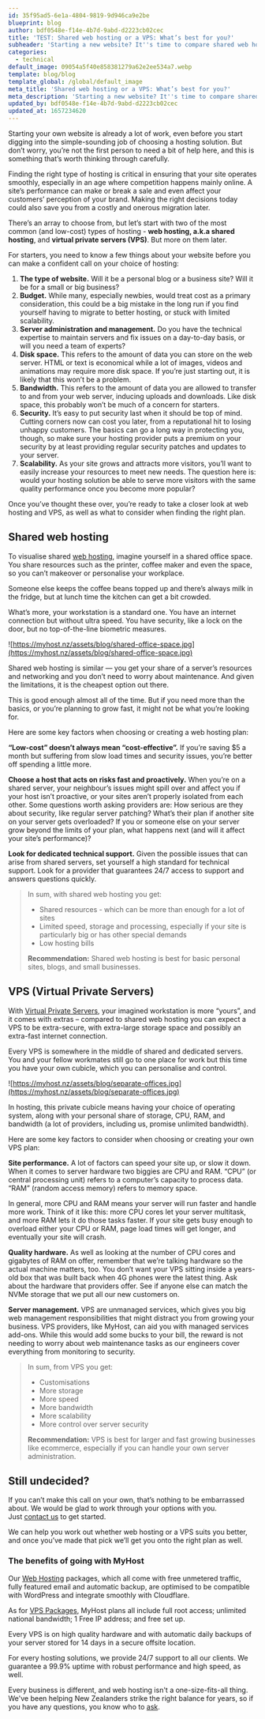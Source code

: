 ```yaml
---
id: 35f95ad5-6e1a-4804-9819-9d946ca9e2be
blueprint: blog
author: bdf0548e-f14e-4b7d-9abd-d2223cb02cec
title: 'TEST: Shared web hosting or a VPS: What’s best for you?'
subheader: 'Starting a new website? It''s time to compare shared web hosting to a VPS and work out which option is best.'
categories:
  - technical
default_image: 09054a5f40e858381279a62e2ee534a7.webp
template: blog/blog
template_global: /global/default_image
meta_title: 'Shared web hosting or a VPS: What’s best for you?'
meta_description: 'Starting a new website? It''s time to compare shared web hosting to a VPS and work out which option is best.'
updated_by: bdf0548e-f14e-4b7d-9abd-d2223cb02cec
updated_at: 1657234620
---
```

Starting your own website is already a lot of work, even before you start digging into the simple-sounding job of choosing a hosting solution. But don’t worry, you’re not the first person to need a bit of help here, and this is something that’s worth thinking through carefully.

Finding the right type of hosting is critical in ensuring that your site operates smoothly, especially in an age where competition happens mainly online. A site’s performance can make or break a sale and even affect your customers’ perception of your brand. Making the right decisions today could also save you from a costly and onerous migration later.

There’s an array to choose from, but let’s start with two of the most common (and low-cost) types of hosting - **web hosting, a.k.a shared hosting**, and **virtual private servers (VPS)**. But more on them later.

For starters, you need to know a few things about your website before you can make a confident call on your choice of hosting:

1. **The type of website.** Will it be a personal blog or a business site? Will it be for a small or big business?
2. **Budget.** While many, especially newbies, would treat cost as a primary consideration, this could be a big mistake in the long run if you find yourself having to migrate to better hosting, or stuck with limited scalability.
3. **Server administration and management.** Do you have the technical expertise to maintain servers and fix issues on a day-to-day basis, or will you need a team of experts?
4. **Disk space.** This refers to the amount of data you can store on the web server. HTML or text is economical while a lot of images, videos and animations may require more disk space. If you’re just starting out, it is likely that this won’t be a problem.
5. **Bandwidth.** This refers to the amount of data you are allowed to transfer to and from your web server, inducing uploads and downloads. Like disk space, this probably won’t be much of a concern for starters.
6. **Security.** It’s easy to put security last when it should be top of mind. Cutting corners now can cost you later, from a reputational hit to losing unhappy customers. The basics can go a long way in protecting you, though, so make sure your hosting provider puts a premium on your security by at least providing regular security patches and updates to your server.
7. **Scalability.** As your site grows and attracts more visitors, you’ll want to easily increase your resources to meet new needs. The question here is: would your hosting solution be able to serve more visitors with the same quality performance once you become more popular?

Once you’ve thought these over, you’re ready to take a closer look at web hosting and VPS, as well as what to consider when finding the right plan.

## Shared web hosting

To visualise shared [web hosting](https://myhost.nz/hosting/web-hosting), imagine yourself in a shared office space. You share resources such as the printer, coffee maker and even the space, so you can’t makeover or personalise your workplace.

Someone else keeps the coffee beans topped up and there’s always milk in the fridge, but at lunch time the kitchen can get a bit crowded.

What’s more, your workstation is a standard one. You have an internet connection but without ultra speed. You have security, like a lock on the door, but no top-of-the-line biometric measures.

![https://myhost.nz/assets/blog/shared-office-space.jpg](https://myhost.nz/assets/blog/shared-office-space.jpg)

Shared web hosting is similar — you get your share of a server’s resources and networking and you don’t need to worry about maintenance. And given the limitations, it is the cheapest option out there.

This is good enough almost all of the time. But if you need more than the basics, or you’re planning to grow fast, it might not be what you’re looking for.

Here are some key factors when choosing or creating a web hosting plan:

**“Low-cost” doesn’t always mean “cost-effective”.** If you’re saving $5 a month but suffering from slow load times and security issues, you’re better off spending a little more.

**Choose a host that acts on risks fast and proactively.** When you’re on a shared server, your neighbour’s issues might spill over and affect you if your host isn’t proactive, or your sites aren’t properly isolated from each other. Some questions worth asking providers are: How serious are they about security, like regular server patching? What’s their plan if another site on your server gets overloaded? If you or someone else on your server grow beyond the limits of your plan, what happens next (and will it affect your site’s performance)?

**Look for dedicated technical support.** Given the possible issues that can arise from shared servers, set yourself a high standard for technical support. Look for a provider that guarantees 24/7 access to support and answers questions quickly.

> In sum, with shared web hosting you get:
> 
> - Shared resources - which can be more than enough for a lot of sites
> - Limited speed, storage and processing, especially if your site is particularly big or has other special demands
> - Low hosting bills
> 
> **Recommendation:** Shared web hosting is best for basic personal sites, blogs, and small businesses.
> 

## VPS (Virtual Private Servers)

With [Virtual Private Servers](https://myhost.nz/servers/virtual-private-servers), your imagined workstation is more “yours”, and it comes with extras – compared to shared web hosting you can expect a VPS to be extra-secure, with extra-large storage space and possibly an extra-fast internet connection.

Every VPS is somewhere in the middle of shared and dedicated servers. You and your fellow workmates still go to one place for work but this time you have your own cubicle, which you can personalise and control.

![https://myhost.nz/assets/blog/separate-offices.jpg](https://myhost.nz/assets/blog/separate-offices.jpg)

In hosting, this private cubicle means having your choice of operating system, along with your personal share of storage, CPU, RAM, and bandwidth (a lot of providers, including us, promise unlimited bandwidth).

Here are some key factors to consider when choosing or creating your own VPS plan:

**Site performance.** A lot of factors can speed your site up, or slow it down. When it comes to server hardware two biggies are CPU and RAM. “CPU” (or central processing unit) refers to a computer’s capacity to process data. “RAM” (random access memory) refers to memory space.

In general, more CPU and RAM means your server will run faster and handle more work. Think of it like this: more CPU cores let your server multitask, and more RAM lets it do those tasks faster. If your site gets busy enough to overload either your CPU or RAM, page load times will get longer, and eventually your site will crash.

**Quality hardware.** As well as looking at the number of CPU cores and gigabytes of RAM on offer, remember that we’re talking hardware so the actual machine matters, too. You don’t want your VPS sitting inside a years-old box that was built back when 4G phones were the latest thing. Ask about the hardware that providers offer. See if anyone else can match the NVMe storage that we put all our new customers on.

**Server management.** VPS are unmanaged services, which gives you big web management responsibilities that might distract you from growing your business. VPS providers, like MyHost, can aid you with managed services add-ons. While this would add some bucks to your bill, the reward is not needing to worry about web maintenance tasks as our engineers cover everything from monitoring to security.

> In sum, from VPS you get:
> 
> - Customisations
> - More storage
> - More speed
> - More bandwidth
> - More scalability
> - More control over server security
> 
> **Recommendation:** VPS is best for larger and fast growing businesses like ecommerce, especially if you can handle your own server administration.
> 

## Still undecided?

If you can’t make this call on your own, that’s nothing to be embarrassed about. We would be glad to work through your options with you. Just [contact us](https://myhost.nz/contact-us) to get started.

We can help you work out whether web hosting or a VPS suits you better, and once you’ve made that pick we’ll get you onto the right plan as well.

### **The benefits of going with MyHost**

Our [Web Hosting](https://myhost.nz/hosting/web-hosting) packages, which all come with free unmetered traffic, fully featured email and automatic backup, are optimised to be compatible with WordPress and integrate smoothly with Cloudflare.

As for [VPS Packages](https://myhost.nz/servers/virtual-private-servers), MyHost plans all include full root access; unlimited national bandwidth; 1 Free IP address; and free set up.

Every VPS is on high quality hardware and with automatic daily backups of your server stored for 14 days in a secure offsite location.

For every hosting solutions, we provide 24/7 support to all our clients. We guarantee a 99.9% uptime with robust performance and high speed, as well.

Every business is different, and web hosting isn't a one-size-fits-all thing. We've been helping New Zealanders strike the right balance for years, so if you have any questions, you know who to [ask](https://myhost.nz/contact-us).
